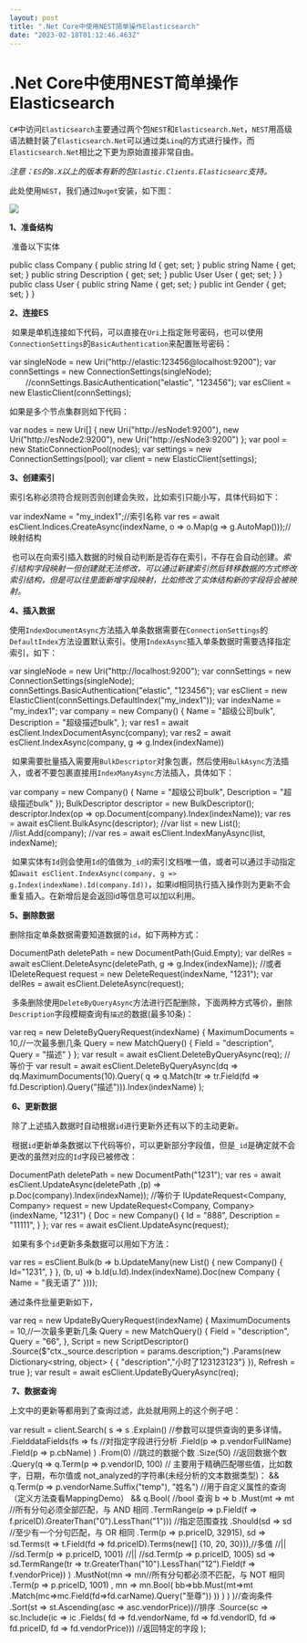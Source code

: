 ```yaml
---
layout: post
title: ".Net Core中使用NEST简单操作Elasticsearch"
date: "2023-02-18T01:12:46.463Z"
---
```

.Net Core中使用NEST简单操作Elasticsearch
=================================

`C#`中访问`Elasticsearch`主要通过两个包`NEST`和`Elasticsearch.Net`，`NEST`用高级语法糖封装了`Elasticsearch.Net`可以通过类`Linq`的方式进行操作，而`Elasticsearch.Net`相比之下更为原始直接非常自由。

_注意：`ES`的`8.X`以上的版本有新的包`Elastic.Clients.Elasticsearc`支持。_

此处使用`NEST`，我们通过`Nuget`安装，如下图：

![](https://img2023.cnblogs.com/blog/988132/202302/988132-20230214152302201-2069002451.png)

**1、准备结构**

 准备以下实体

public class Company
    {
        public string Id { get; set; }
        public string Name { get; set; }
        public string Description { get; set; }
        public User User { get; set; }
    }
    public class User
    {
        public string Name { get; set; }
        public int Gender { get; set; }
    }

**2、连接ES**

 如果是单机连接如下代码，可以直接在`Uri`上指定账号密码，也可以使用`ConnectionSettings`的`BasicAuthentication`来配置账号密码：

var singleNode = new Uri("http://elastic:123456@localhost:9200");
    var connSettings \= new ConnectionSettings(singleNode);  
　　//connSettings.BasicAuthentication("elastic", "123456");
    var esClient \= new ElasticClient(connSettings);

如果是多个节点集群则如下代码：

var nodes = new Uri\[\]
    {
        new Uri("http://esNode1:9200"),
        new Uri("http://esNode2:9200"),
        new Uri("http://esNode3:9200")
    };
    var pool \= new StaticConnectionPool(nodes);
    var settings \= new ConnectionSettings(pool);
    var client \= new ElasticClient(settings);

**3、创建索引**

索引名称必须符合规则否则创建会失败，比如索引只能小写，具体代码如下：

var indexName = "my\_index1";//索引名称
    var res \= await esClient.Indices.CreateAsync(indexName, o => o.Map(g => g.AutoMap<Company>()));//映射结构

 也可以在向索引插入数据的时候自动判断是否存在索引，不存在会自动创建。_索引结构字段映射一但创建就无法修改，可以通过新建索引然后转移数据的方式修改索引结构，但是可以往里面新增字段映射，比如修改了实体结构新的字段将会被映射。_

**4、插入数据**

使用`IndexDocumentAsync`方法插入单条数据需要在`ConnectionSettings`的`DefaultIndex`方法设置默认索引。使用`IndexAsync`插入单条数据时需要选择指定索引，如下：

var singleNode = new Uri("http://localhost:9200");
    var connSettings = new ConnectionSettings(singleNode);
    connSettings.BasicAuthentication("elastic", "123456");
    var esClient = new ElasticClient(connSettings.DefaultIndex("my\_index1"));
    var indexName = "my\_index1";
    var company = new Company()
    {
        Name \= "超级公司bulk",
        Description \= "超级描述bulk",
    };
    var res1 = await esClient.IndexDocumentAsync(company);
    var res2 = await esClient.IndexAsync(company, g => g.Index(indexName))    

 如果需要批量插入需要用`BulkDescriptor`对象包裹，然后使用`BulkAsync`方法插入，或者不要包裹直接用`IndexManyAsync`方法插入，具体如下：

var company = new Company()
    {
        Name \= "超级公司bulk",
        Description \= "超级描述bulk"
    });
    BulkDescriptor descriptor \= new BulkDescriptor();
    descriptor.Index<Company>(op => op.Document(company).Index(indexName));
    var res = await esClient.BulkAsync(descriptor);
    //var list = new List<Company>();
    //list.Add(company);
    //var res = await esClient.IndexManyAsync(list, indexName);  

 如果实体有`Id`则会使用`Id`的值做为`_id`的索引文档唯一值，或者可以通过手动指定如`await esClient.IndexAsync(company, g => g.Index(indexName).Id(company.Id))`，如果id相同执行插入操作则为更新不会重复插入。在新增后是会返回id等信息可以加以利用。

**5、删除数据**

删除指定单条数据需要知道数据的`id`，如下两种方式：

DocumentPath<Company> deletePath = new DocumentPath<Company>(Guid.Empty);
    var delRes = await esClient.DeleteAsync(deletePath, g => g.Index(indexName));
    //或者
    IDeleteRequest request = new DeleteRequest(indexName, "1231");
    var delRes = await esClient.DeleteAsync(request);

 多条删除使用`DeleteByQueryAsync`方法进行匹配删除，下面两种方式等价，删除`Description`字段模糊查询有`描述`的数据(最多10条)：

var req = new DeleteByQueryRequest<Company>(indexName)
    {
        MaximumDocuments \= 10,//一次最多删几条
        Query = new MatchQuery()
                {
                    Field \= "description",
                    Query \= "描述"
                }
    };
    var result = await esClient.DeleteByQueryAsync(req);
    //等价于
    var result = await esClient.DeleteByQueryAsync<Company>(dq =>
                    dq.MaximumDocuments(10).Query(
                            q \=> q.Match(tr => tr.Field(fd => fd.Description).Query("描述"))).Index(indexName)
                     );

 **6、更新数据**

 除了上述插入数据时自动根据`id`进行更新外还有以下的主动更新。

 根据`id`更新单条数据以下代码等价，可以更新部分字段值，但是`_id`是确定就不会更改的虽然对应的`Id`字段已被修改：

DocumentPath<Company> deletePath = new DocumentPath<Company>("1231");
    var res = await esClient.UpdateAsync(deletePath ,(p) => p.Doc(company).Index(indexName));
    //等价于
    IUpdateRequest<Company, Company> request = new UpdateRequest<Company, Company>(indexName, "1231")
    {
        Doc \= new Company()
        {
            Id \= "888",
            Description \= "11111",
        }
    };
    var res = await esClient.UpdateAsync(request);

 如果有多个`id`更新多条数据可以用如下方法：

var res = esClient.Bulk(b => b.UpdateMany(new List<Company>() { new Company()
    {
        Id\="1231",
    } }, (b, u) \=> b.Id(u.Id).Index(indexName).Doc(new Company { Name = "我无语了" })));

通过条件批量更新如下，

var req = new UpdateByQueryRequest<Company>(indexName)
    {
        MaximumDocuments \= 10,//一次最多更新几条
        Query = new MatchQuery()
        {
            Field \= "description",
            Query \= "66",
        },
        Script \= new ScriptDescriptor()
        .Source($"ctx.\_source.description = params.description;")
        .Params(new Dictionary<string, object\>
        {
            { "description","小时了123123123"}
        }),
        Refresh \= true
    };
    var result = await esClient.UpdateByQueryAsync(req);

 **7、数据查询**

上文中的更新等都用到了查询过滤，此处就用网上的这个例子吧：

var result = client.Search<VendorPriceInfo>(
                s \=> s
                    .Explain() //参数可以提供查询的更多详情。
                    .FielddataFields(fs => fs //对指定字段进行分析
                        .Field(p => p.vendorFullName)
                        .Field(p \=> p.cbName)
                    )
                    .From(0) //跳过的数据个数
                    .Size(50) //返回数据个数
                    .Query(q =>
                        q.Term(p \=> p.vendorID, 100) // 主要用于精确匹配哪些值，比如数字，日期，布尔值或 not\_analyzed的字符串(未经分析的文本数据类型)：
                        &&
                        q.Term(p \=> p.vendorName.Suffix("temp"), "姓名") //用于自定义属性的查询 （定义方法查看MappingDemo）
                        &&
                        q.Bool( //bool 查询
                            b => b
                                .Must(mt \=> mt //所有分句必须全部匹配，与 AND 相同
                                    .TermRange(p => p.Field(f => f.priceID).GreaterThan("0").LessThan("1"))) //指定范围查找
                                .Should(sd => sd //至少有一个分句匹配，与 OR 相同
                                    .Term(p => p.priceID, 32915),
                                    sd \=> sd.Terms(t => t.Field(fd => fd.priceID).Terms(new\[\] {10, 20, 30})),//多值
                                    //||
                                    //sd.Term(p => p.priceID, 1001)
                                    //||
                                    //sd.Term(p => p.priceID, 1005)
                                    sd => sd.TermRange(tr => tr.GreaterThan("10").LessThan("12").Field(f => f.vendorPrice))
                                )
                                .MustNot(mn \=> mn//所有分句都必须不匹配，与 NOT 相同
                                    .Term(p => p.priceID, 1001)
                                    ,
                                    mn \=> mn.Bool(
                                        bb\=>bb.Must(mt=>mt
                                            .Match(mc\=>mc.Field(fd=>fd.carName).Query("至尊"))
                                        ))
                                )
                            )
                    )//查询条件
                .Sort(st => st.Ascending(asc => asc.vendorPrice))//排序
                .Source(sc => sc.Include(ic => ic
                    .Fields(
                        fd \=> fd.vendorName,
                        fd \=> fd.vendorID,
                        fd \=> fd.priceID,
                        fd \=> fd.vendorPrice))) //返回特定的字段
               );